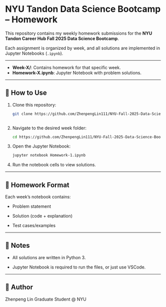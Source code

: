 # NYU Tandon Data Science Bootcamp – Homework

This repository contains my weekly homework submissions for the **NYU Tandon Career Hub Fall 2025 Data Science Bootcamp**.  

Each assignment is organized by week, and all solutions are implemented in Jupyter Notebooks (`.ipynb`).

---

- **Week-X/**: Contains homework for that specific week.  
- **Homework-X.ipynb**: Jupyter Notebook with problem solutions.  

---

## 🚀 How to Use

1. Clone this repository:
   ```bash
   git clone https://github.com/ZhenpengLin111/NYU-Fall-2025-Data-Science-Bootcamp-Homeworks.git
  
2. Navigate to the desired week folder:
   ```bash
   cd https://github.com/ZhenpengLin111/NYU-Fall-2025-Data-Science-Bootcamp-Homeworks.git/Week-1


3. Open the Jupyter Notebook:
   ```bash
   jupyter notebook Homework-1.ipynb


4. Run the notebook cells to view solutions.

---

## 📝 Homework Format

Each week’s notebook contains:

- Problem statement

- Solution (code + explanation)

- Test cases/examples

---

## 📌 Notes

- All solutions are written in Python 3.

- Jupyter Notebook is required to run the files, or just use VSCode.

---

## 👤 Author

Zhenpeng Lin
Graduate Student @ NYU